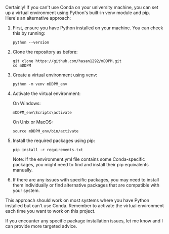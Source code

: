 Certainly! If you can't use Conda on your university machine, you can set up a virtual environment using Python's built-in venv module and pip. Here's an alternative approach:

1. First, ensure you have Python installed on your machine. You can check this by running:

   ```
   python --version
   ```

2. Clone the repository as before:

   ```
   git clone https://github.com/hasan1292/mDDPM.git
   cd mDDPM
   ```

3. Create a virtual environment using venv:

   ```
   python -m venv mDDPM_env
   ```

4. Activate the virtual environment:
   
   On Windows:
   ```
   mDDPM_env\Scripts\activate
   ```
   
   On Unix or MacOS:
   ```
   source mDDPM_env/bin/activate
   ```

5. Install the required packages using pip:

   ```
   pip install -r requirements.txt
   ```

   Note: If the environment.yml file contains some Conda-specific packages, you might need to find and install their pip equivalents manually.

6. If there are any issues with specific packages, you may need to install them individually or find alternative packages that are compatible with your system.

This approach should work on most systems where you have Python installed but can't use Conda. Remember to activate the virtual environment each time you want to work on this project.

If you encounter any specific package installation issues, let me know and I can provide more targeted advice.